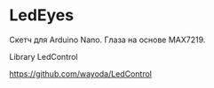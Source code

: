 # LedEyes

Скетч для Arduino Nano. 
Глаза на основе MAX7219.

Library LedControl

https://github.com/wayoda/LedControl

